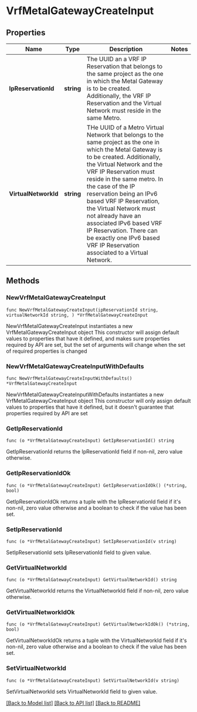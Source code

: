 # VrfMetalGatewayCreateInput

## Properties

Name | Type | Description | Notes
------------ | ------------- | ------------- | -------------
**IpReservationId** | **string** | The UUID an a VRF IP Reservation that belongs to the same project as the one in which the Metal Gateway is to be created. Additionally, the VRF IP Reservation and the Virtual Network must reside in the same Metro. | 
**VirtualNetworkId** | **string** | THe UUID of a Metro Virtual Network that belongs to the same project as the one in which the Metal Gateway is to be created. Additionally, the Virtual Network and the VRF IP Reservation must reside in the same metro. In the case of the IP reservation being an IPv6 based VRF IP Reservation, the Virtual Network must not already have an associated IPv6 based VRF IP Reservation. There can be exactly one IPv6 based VRF IP Reservation associated to a Virtual Network. | 

## Methods

### NewVrfMetalGatewayCreateInput

`func NewVrfMetalGatewayCreateInput(ipReservationId string, virtualNetworkId string, ) *VrfMetalGatewayCreateInput`

NewVrfMetalGatewayCreateInput instantiates a new VrfMetalGatewayCreateInput object
This constructor will assign default values to properties that have it defined,
and makes sure properties required by API are set, but the set of arguments
will change when the set of required properties is changed

### NewVrfMetalGatewayCreateInputWithDefaults

`func NewVrfMetalGatewayCreateInputWithDefaults() *VrfMetalGatewayCreateInput`

NewVrfMetalGatewayCreateInputWithDefaults instantiates a new VrfMetalGatewayCreateInput object
This constructor will only assign default values to properties that have it defined,
but it doesn't guarantee that properties required by API are set

### GetIpReservationId

`func (o *VrfMetalGatewayCreateInput) GetIpReservationId() string`

GetIpReservationId returns the IpReservationId field if non-nil, zero value otherwise.

### GetIpReservationIdOk

`func (o *VrfMetalGatewayCreateInput) GetIpReservationIdOk() (*string, bool)`

GetIpReservationIdOk returns a tuple with the IpReservationId field if it's non-nil, zero value otherwise
and a boolean to check if the value has been set.

### SetIpReservationId

`func (o *VrfMetalGatewayCreateInput) SetIpReservationId(v string)`

SetIpReservationId sets IpReservationId field to given value.


### GetVirtualNetworkId

`func (o *VrfMetalGatewayCreateInput) GetVirtualNetworkId() string`

GetVirtualNetworkId returns the VirtualNetworkId field if non-nil, zero value otherwise.

### GetVirtualNetworkIdOk

`func (o *VrfMetalGatewayCreateInput) GetVirtualNetworkIdOk() (*string, bool)`

GetVirtualNetworkIdOk returns a tuple with the VirtualNetworkId field if it's non-nil, zero value otherwise
and a boolean to check if the value has been set.

### SetVirtualNetworkId

`func (o *VrfMetalGatewayCreateInput) SetVirtualNetworkId(v string)`

SetVirtualNetworkId sets VirtualNetworkId field to given value.



[[Back to Model list]](../README.md#documentation-for-models) [[Back to API list]](../README.md#documentation-for-api-endpoints) [[Back to README]](../README.md)


